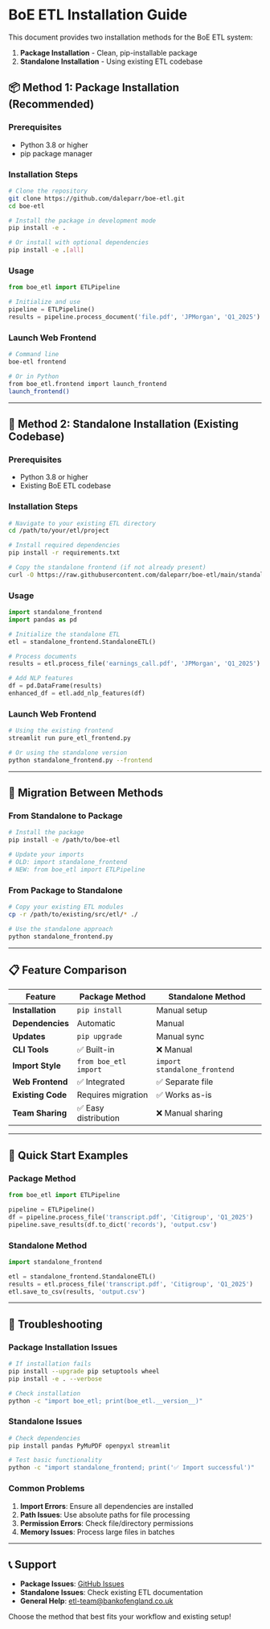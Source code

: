 # BoE ETL Installation Guide

This document provides two installation methods for the BoE ETL system:

1. **Package Installation** - Clean, pip-installable package
2. **Standalone Installation** - Using existing ETL codebase

## 📦 Method 1: Package Installation (Recommended)

### Prerequisites
- Python 3.8 or higher
- pip package manager

### Installation Steps

```bash
# Clone the repository
git clone https://github.com/daleparr/boe-etl.git
cd boe-etl

# Install the package in development mode
pip install -e .

# Or install with optional dependencies
pip install -e .[all]
```

### Usage
```python
from boe_etl import ETLPipeline

# Initialize and use
pipeline = ETLPipeline()
results = pipeline.process_document('file.pdf', 'JPMorgan', 'Q1_2025')
```

### Launch Web Frontend
```bash
# Command line
boe-etl frontend

# Or in Python
from boe_etl.frontend import launch_frontend
launch_frontend()
```

---

## 🔧 Method 2: Standalone Installation (Existing Codebase)

### Prerequisites
- Python 3.8 or higher
- Existing BoE ETL codebase

### Installation Steps

```bash
# Navigate to your existing ETL directory
cd /path/to/your/etl/project

# Install required dependencies
pip install -r requirements.txt

# Copy the standalone frontend (if not already present)
curl -O https://raw.githubusercontent.com/daleparr/boe-etl/main/standalone_frontend.py
```

### Usage
```python
import standalone_frontend
import pandas as pd

# Initialize the standalone ETL
etl = standalone_frontend.StandaloneETL()

# Process documents
results = etl.process_file('earnings_call.pdf', 'JPMorgan', 'Q1_2025')

# Add NLP features
df = pd.DataFrame(results)
enhanced_df = etl.add_nlp_features(df)
```

### Launch Web Frontend
```bash
# Using the existing frontend
streamlit run pure_etl_frontend.py

# Or using the standalone version
python standalone_frontend.py --frontend
```

---

## 🔄 Migration Between Methods

### From Standalone to Package
```bash
# Install the package
pip install -e /path/to/boe-etl

# Update your imports
# OLD: import standalone_frontend
# NEW: from boe_etl import ETLPipeline
```

### From Package to Standalone
```bash
# Copy your existing ETL modules
cp -r /path/to/existing/src/etl/* ./

# Use the standalone approach
python standalone_frontend.py
```

---

## 📋 Feature Comparison

| Feature | Package Method | Standalone Method |
|---------|----------------|-------------------|
| **Installation** | `pip install` | Manual setup |
| **Dependencies** | Automatic | Manual |
| **Updates** | `pip upgrade` | Manual sync |
| **CLI Tools** | ✅ Built-in | ❌ Manual |
| **Import Style** | `from boe_etl import` | `import standalone_frontend` |
| **Web Frontend** | ✅ Integrated | ✅ Separate file |
| **Existing Code** | Requires migration | ✅ Works as-is |
| **Team Sharing** | ✅ Easy distribution | ❌ Manual sharing |

---

## 🚀 Quick Start Examples

### Package Method
```python
from boe_etl import ETLPipeline

pipeline = ETLPipeline()
df = pipeline.process_file('transcript.pdf', 'Citigroup', 'Q1_2025')
pipeline.save_results(df.to_dict('records'), 'output.csv')
```

### Standalone Method
```python
import standalone_frontend

etl = standalone_frontend.StandaloneETL()
results = etl.process_file('transcript.pdf', 'Citigroup', 'Q1_2025')
etl.save_to_csv(results, 'output.csv')
```

---

## 🔧 Troubleshooting

### Package Installation Issues
```bash
# If installation fails
pip install --upgrade pip setuptools wheel
pip install -e . --verbose

# Check installation
python -c "import boe_etl; print(boe_etl.__version__)"
```

### Standalone Issues
```bash
# Check dependencies
pip install pandas PyMuPDF openpyxl streamlit

# Test basic functionality
python -c "import standalone_frontend; print('✅ Import successful')"
```

### Common Problems

1. **Import Errors**: Ensure all dependencies are installed
2. **Path Issues**: Use absolute paths for file processing
3. **Permission Errors**: Check file/directory permissions
4. **Memory Issues**: Process large files in batches

---

## 📞 Support

- **Package Issues**: [GitHub Issues](https://github.com/daleparr/boe-etl/issues)
- **Standalone Issues**: Check existing ETL documentation
- **General Help**: etl-team@bankofengland.co.uk

Choose the method that best fits your workflow and existing setup!